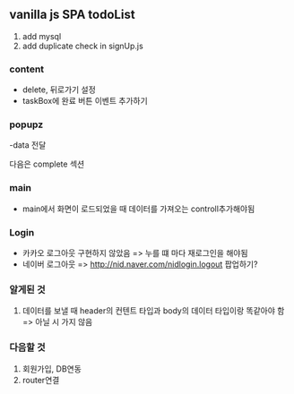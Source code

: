 ## vanilla js SPA todoList

1. add mysql
2. add duplicate check in signUp.js

### content

- delete, 뒤로가기 설정
- taskBox에 완료 버튼 이벤트 추가하기

### popupz

-data 전달

다음은 complete 섹션

### main

- main에서 화면이 로드되었을 때 데이터를 가져오는 controll추가해야됨

### Login

- 카카오 로그아웃 구현하지 않았음 => 누를 떄 마다 재로그인을 해야됨
- 네이버 로그아웃 => http://nid.naver.com/nidlogin.logout 팝업하기?

### 알게된 것

1. 데이터를 보낼 때 header의 컨텐트 타입과 body의 데이터 타입이랑 똑같아야 함 => 아닐 시 가지 않음

### 다음할 것

1. 회원가입, DB연동
2. router연결
